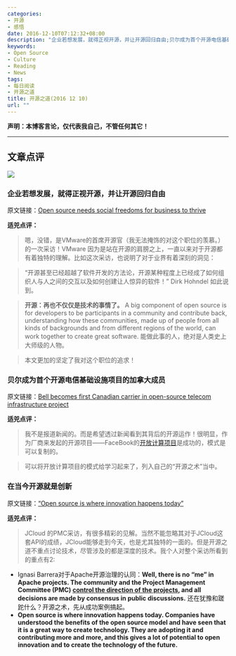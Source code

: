 ```yaml
---
categories:
- 开源
- 感悟
date: 2016-12-10T07:12:32+08:00
description: "企业若想发展，就得正视开源，并让开源回归自由;贝尔成为首个开源电信基础设施项目的加拿大成员;在当今开源就是创新"
keywords:
- Open Source
- Culture
- Reading
- News
tags:
- 每日阅读
- 开源之道
title: 开源之道(2016 12 10)
url: ""
---
```


**声明：本博客言论，仅代表我自己，不管任何其它！**

---

## 文章点评

![](https://media.licdn.com/mpr/mpr/AAEAAQAAAAAAAAckAAAAJDY1ZDE2Y2I1LTYyZWUtNDg0ZC1hMGE5LWJlYjRlYjM5YjhmMA.jpg)

### 企业若想发展，就得正视开源，并让开源回归自由

原文链接：[Open source needs social freedoms for business to thrive](http://siliconangle.com/blog/2016/12/08/vmwares-secret-creating-healthy-social-ecosystem-open-source-thecube/)

**适兕点评：**

> 嗯，没错，是VMware的首席开源官（我无法掩饰的对这个职位的羡慕。）的一次采访！VMware 因为是站在开源的肩膀之上，一直以来对于开源都有着独特的理解。比如这次采访，也说明了对于业界有着深刻的洞见：

> “开源甚至已经超越了软件开发的方法论，开源某种程度上已经成了如何组织人与人之间的交互以及如何创建让人惊异的软件！”  Dirk Hohndel 如此说到。

> **开源：再也不仅仅是技术的事情了。** A big component of open source is for developers to be participants in a community and contribute back, understanding how these communities, made up of people from all kinds of backgrounds and from different regions of the world, can work together to create great software. 能做此事的人，绝对是人类史上大师级的人物。

> 本文更加的坚定了我对这个职位的追求！

### 贝尔成为首个开源电信基础设施项目的加拿大成员

原文链接：[Bell becomes first Canadian carrier in open-source telecom infrastructure project](http://www.itworldcanada.com/article/bell-becomes-first-canadian-carrier-in-open-source-telecom-infrastructure-project/389091)

**适兕点评：**

> 我不是报道新闻的。而是希望透过新闻看到其背后的开源运作！很明显，作为厂商来发起的开源项目——FaceBook的[开放计算项目](http://www.opencompute.org/)是成功的，模式是可以复制的。

> 可以将开放计算项目的模式给学习起来了，列入自己的“开源之术”当中。

### 在当今开源就是创新

原文链接：[“Open source is where innovation happens today”](https://jaxenter.com/jclouds-project-devops-130667.html)

**适兕点评：**

> JCloud 的PMC采访，有很多精彩的见解。当然不能忽略其对于JCloud这套API的成绩，JCloud能够走到今天，也是尤其独特的一面的。但是开源之道不重点讨论技术，尽管涉及的都是深度的技术。我个人对整个采访所看到的重点有2:

* Ignasi Barrera对于Apache开源治理的认同：**Well, there is no “me” in Apache projects. The community and the Project Management Committee (PMC) [control the direction of the projects](https://www.apache.org/foundation/governance/#technical), and all decisions are made by consensus in public discussions.** 还在犹豫和蹉跎什么？开源之术，先从成功案例搞起。
* **Open source is where innovation happens today. Companies have understood the benefits of the open source model and have seen that it is a great way to create technology. They are adopting it and contributing more and more, and this gives a lot of potential to open innovation and to create the technology of the future.**
